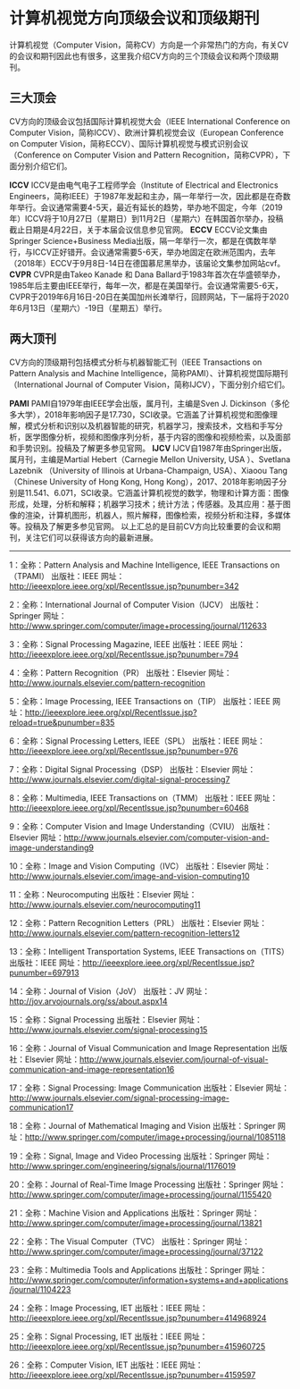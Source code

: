 # 计算机视觉方向顶级会议和顶级期刊


计算机视觉（Computer Vision，简称CV）方向是一个非常热门的方向，有关CV的会议和期刊因此也有很多，这里我介绍CV方向的三个顶级会议和两个顶级期刊。

## 三大顶会
CV方向的顶级会议包括国际计算机视觉大会（IEEE International Conference on Computer Vision，简称ICCV）、欧洲计算机视觉会议（European Conference on Computer Vision，简称ECCV）、国际计算机视觉与模式识别会议（Conference on Computer Vision and Pattern Recognition，简称CVPR），下面分别介绍它们。

**ICCV**
ICCV是由电气电子工程师学会（Institute of Electrical and Electronics Engineers，简称IEEE）于1987年发起和主办，隔一年举行一次，因此都是在奇数年举行。会议通常需要4-5天，最近有延长的趋势，举办地不固定，今年（2019年）ICCV将于10月27日（星期日）到11月2日（星期六）在韩国首尔举办，投稿截止日期是4月22日，关于本届会议信息参见官网。
**ECCV**
ECCV论文集由 Springer Science+Business Media出版，隔一年举行一次，都是在偶数年举行，与ICCV正好错开。会议通常需要5-6天，举办地固定在欧洲范围内，去年（2018年）ECCV于9月8日-14日在德国慕尼黑举办，该届论文集参加网站cvf。
**CVPR**
CVPR是由Takeo Kanade 和 Dana Ballard于1983年首次在华盛顿举办，1985年后主要由IEEE举行，每年一次，都是在美国举行。会议通常需要5-6天，CVPR于2019年6月16日-20日在美国加州长滩举行，回顾网站，下一届将于2020年6月13日（星期六）-19日（星期五）举行。
## 两大顶刊
CV方向的顶级期刊包括模式分析与机器智能汇刊（IEEE Transactions on Pattern Analysis and Machine Intelligence，简称PAMI）、计算机视觉国际期刊（International Journal of Computer Vision，简称IJCV），下面分别介绍它们。

**PAMI**
PAMI自1979年由IEEE学会出版，属月刊，主编是Sven J. Dickinson（多伦多大学），2018年影响因子是17.730，SCI收录。它涵盖了计算机视觉和图像理解，模式分析和识别以及机器智能的研究，机器学习，搜索技术，文档和手写分析，医学图像分析，视频和图像序列分析，基于内容的图像和视频检索，以及面部和手势识别。投稿及了解更多参见官网。
**IJCV**
IJCV自1987年由Springer出版，属月刊，主编是Martial Hebert（Carnegie Mellon University, USA ）、Svetlana Lazebnik （University of Illinois at Urbana-Champaign, USA）、Xiaoou Tang（Chinese University of Hong Kong, Hong Kong），2017、2018年影响因子分别是11.541、6.071，SCI收录。它涵盖计算机视觉的数学，物理和计算方面：图像形成，处理，分析和解释；机器学习技术；统计方法；传感器。及其应用：基于图像的渲染，计算机图形，机器人，照片解释，图像检索，视频分析和注释，多媒体等。投稿及了解更多参见官网。
以上汇总的是目前CV方向比较重要的会议和期刊，关注它们可以获得该方向的最新进展。

---------------------------------------------
1：全称：Pattern Analysis and Machine Intelligence, IEEE Transactions on（TPAMI）
出版社：IEEE
网址：http://ieeexplore.ieee.org/xpl/RecentIssue.jsp?punumber=342

2：全称：International Journal of Computer Vision（IJCV）
出版社：Springer
网址：http://www.springer.com/computer/image+processing/journal/112633

3：全称：Signal Processing Magazine, IEEE
出版社：IEEE
网址：http://ieeexplore.ieee.org/xpl/RecentIssue.jsp?punumber=794

4：全称：Pattern Recognition（PR）
出版社：Elsevier
网址：http://www.journals.elsevier.com/pattern-recognition

5：全称：Image Processing, IEEE Transactions on（TIP）
出版社：IEEE
网址：http://ieeexplore.ieee.org/xpl/RecentIssue.jsp?reload=true&punumber=835

6：全称：Signal Processing Letters, IEEE（SPL）
出版社：IEEE
网址：http://ieeexplore.ieee.org/xpl/RecentIssue.jsp?punumber=976

7：全称：Digital Signal Processing（DSP）
出版社：Elsevier
网址：http://www.journals.elsevier.com/digital-signal-processing7

8：全称：Multimedia, IEEE Transactions on（TMM）
出版社：IEEE
网址：http://ieeexplore.ieee.org/xpl/RecentIssue.jsp?punumber=60468

9：全称：Computer Vision and Image Understanding（CVIU）
出版社：Elsevier
网址：http://www.journals.elsevier.com/computer-vision-and-image-understanding9

10：全称：Image and Vision Computing（IVC）
出版社：Elsevier
网址：http://www.journals.elsevier.com/image-and-vision-computing10

11：全称：Neurocomputing
出版社：Elsevier
网址：http://www.journals.elsevier.com/neurocomputing11

12：全称：Pattern Recognition Letters（PRL）
出版社：Elsevier
网址：http://www.journals.elsevier.com/pattern-recognition-letters12

13：全称：Intelligent Transportation Systems, IEEE Transactions on（TITS）
出版社：IEEE
网址：http://ieeexplore.ieee.org/xpl/RecentIssue.jsp?punumber=697913

14：全称：Journal of Vision（JoV）
出版社：JV
网址：http://jov.arvojournals.org/ss/about.aspx14

15：全称：Signal Processing
出版社：Elsevier
网址：http://www.journals.elsevier.com/signal-processing15

16：全称：Journal of Visual Communication and Image Representation
出版社：Elsevier
网址：http://www.journals.elsevier.com/journal-of-visual-communication-and-image-representation16

17：全称：Signal Processing: Image Communication
出版社：Elsevier
网址：http://www.journals.elsevier.com/signal-processing-image-communication17

18：全称：Journal of Mathematical Imaging and Vision
出版社：Springer
网址：http://www.springer.com/computer/image+processing/journal/1085118

19：全称：Signal, Image and Video Processing
出版社：Springer
网址：http://www.springer.com/engineering/signals/journal/1176019

20：全称：Journal of Real-Time Image Processing
出版社：Springer
网址：http://www.springer.com/computer/image+processing/journal/1155420

21：全称：Machine Vision and Applications
出版社：Springer
网址：http://www.springer.com/computer/image+processing/journal/13821

22：全称：The Visual Computer（TVC）
出版社：Springer
网址：http://www.springer.com/computer/image+processing/journal/37122

23：全称：Multimedia Tools and Applications
出版社：Springer
网址：http://www.springer.com/computer/information+systems+and+applications/journal/1104223

24：全称：Image Processing, IET
出版社：IEEE
网址：http://ieeexplore.ieee.org/xpl/RecentIssue.jsp?punumber=414968924

25：全称：Signal Processing, IET
出版社：IEEE
网址：http://ieeexplore.ieee.org/xpl/RecentIssue.jsp?punumber=415960725

26：全称：Computer Vision, IET
出版社：IEEE
网址：http://ieeexplore.ieee.org/xpl/RecentIssue.jsp?punumber=4159597
